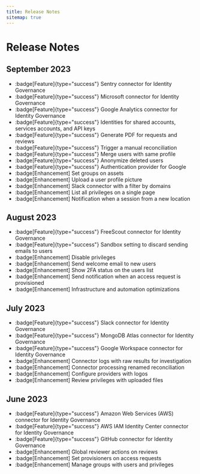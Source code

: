 ```yaml
---
title: Release Notes
sitemap: true
---
```


# Release Notes

## September 2023

* :badge[Feature]{type="success"} Sentry connector for Identity Governance
* :badge[Feature]{type="success"} Microsoft connector for Identity Governance
* :badge[Feature]{type="success"} Google Analytics connector for Identity Governance
* :badge[Feature]{type="success"} Identities for shared accounts, services accounts, and API keys
* :badge[Feature]{type="success"} Generate PDF for requests and reviews
* :badge[Feature]{type="success"} Trigger a manual reconciliation
* :badge[Feature]{type="success"} Merge users with same profile
* :badge[Feature]{type="success"} Anonymize deleted users
* :badge[Feature]{type="success"} Authentication provider for Google
* :badge[Enhancement] Set groups on assets
* :badge[Enhancement] Upload a user profile picture
* :badge[Enhancement] Slack connector with a filter by domains
* :badge[Enhancement] List all privileges on a single page
* :badge[Enhancement] Notification when a session from a new location

## August 2023

* :badge[Feature]{type="success"} FreeScout connector for Identity Governance
* :badge[Feature]{type="success"} Sandbox setting to discard sending emails to users
* :badge[Enhancement] Disable privileges
* :badge[Enhancement] Send welcome email to new users
* :badge[Enhancement] Show 2FA status on the users list
* :badge[Enhancement] Send notification when an access request is provisioned
* :badge[Enhancement] Infrastructure and automation optimizations

## July 2023

* :badge[Feature]{type="success"} Slack connector for Identity Governance
* :badge[Feature]{type="success"} MongoDB Atlas connector for Identity Governance
* :badge[Feature]{type="success"} Google Workspace connector for Identity Governance
* :badge[Enhancement] Connector logs with raw results for investigation
* :badge[Enhancement] Connector processing renamed reconciliation
* :badge[Enhancement] Configure providers with logos
* :badge[Enhancement] Review privileges with uploaded files

## June 2023

* :badge[Feature]{type="success"} Amazon Web Services (AWS) connector for Identity Governance
* :badge[Feature]{type="success"} AWS IAM Identity Center connector for Identity Governance
* :badge[Feature]{type="success"} GitHub connector for Identity Governance
* :badge[Enhancement] Global reviewer actions on reviews
* :badge[Enhancement] Set provisioners on access requests
* :badge[Enhancement] Manage groups with users and privileges
